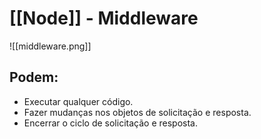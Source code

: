 # [[Node]] - Middleware

![[middleware.png]]

## Podem:

- Executar qualquer código.
- Fazer mudanças nos objetos de solicitação e resposta.
- Encerrar o ciclo de solicitação e resposta.
